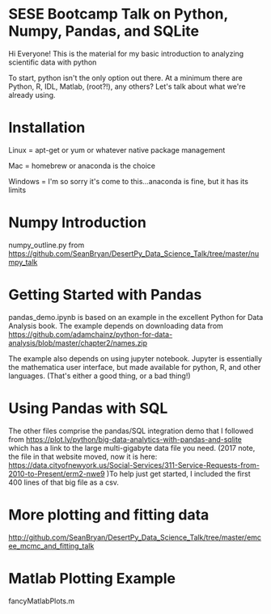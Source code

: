 # SESE Bootcamp Talk on Python, Numpy, Pandas, and SQLite

Hi Everyone! This is the material for my basic introduction to analyzing scientific data with python

To start, python isn't the only option out there. At a minimum there are Python, R, IDL, Matlab, (root?!), any others? Let's talk about what we're already using.

# Installation

Linux = apt-get or yum or whatever native package management

Mac = homebrew or anaconda is the choice

Windows = I'm so sorry it's come to this...anaconda is fine, but it has its limits


# Numpy Introduction
numpy_outline.py from https://github.com/SeanBryan/DesertPy_Data_Science_Talk/tree/master/numpy_talk

# Getting Started with Pandas

pandas_demo.ipynb is based on an example in the excellent Python for Data Analysis book. The example depends on downloading data from https://github.com/adamchainz/python-for-data-analysis/blob/master/chapter2/names.zip

The example also depends on using jupyter notebook. Jupyter is essentially the mathematica user interface, but made available for python, R, and other languages. (That's either a good thing, or a bad thing!)

# Using Pandas with SQL

The other files comprise the pandas/SQL integration demo that I followed from https://plot.ly/python/big-data-analytics-with-pandas-and-sqlite which has a link to the large multi-gigabyte data file you need. (2017 note, the file in that website moved, now it is here: https://data.cityofnewyork.us/Social-Services/311-Service-Requests-from-2010-to-Present/erm2-nwe9 )To help just get started, I included the first 400 lines of that big file as a csv.

# More plotting and fitting data
http://github.com/SeanBryan/DesertPy_Data_Science_Talk/tree/master/emcee_mcmc_and_fitting_talk

# Matlab Plotting Example

fancyMatlabPlots.m
